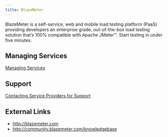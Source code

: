 ```yaml
---
title: BlazeMeter
---
```


BlazeMeter is a self-service, web and mobile load testing platform (PaaS) providing developers an enterprise grade, out-of-the-box load testing solution that’s 100% compatible with Apache JMeter™. Start testing in under five minutes.

## <a id='managing-services'></a>Managing Services ##

[Managing Services](../../../using/services/)

## <a id='support'></a>Support ##

[Contacting Service Providers for Support](../contacting-service-providers-for-support.html)

## <a id='external-links'></a>External Links ##

* http://blazemeter.com
* http://community.blazemeter.com/knowledgebase
